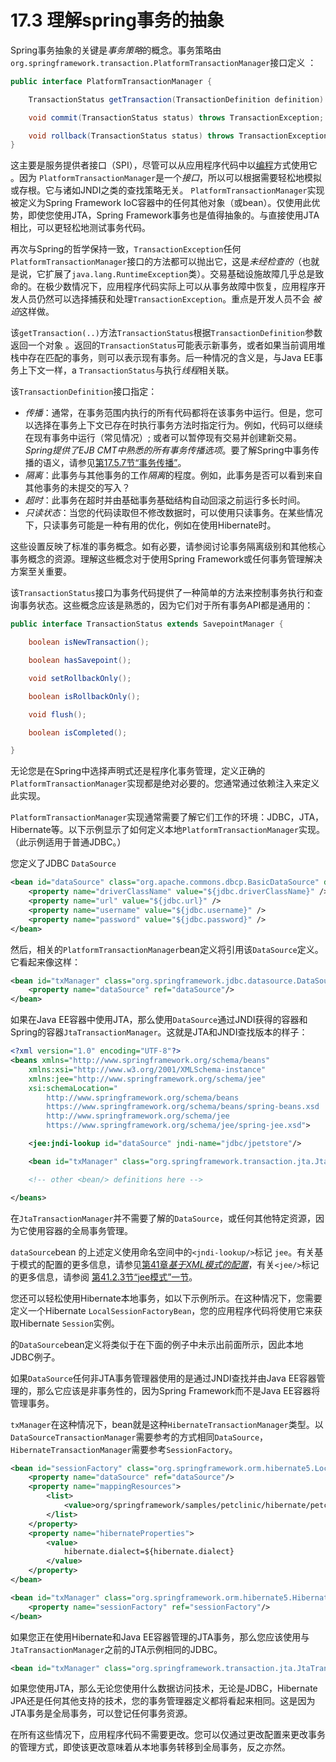# 17.3 理解spring事务的抽象

Spring事务抽象的关键是*事务策略*的概念。事务策略由`org.springframework.transaction.PlatformTransactionManager`接口定义 ：

```java
public interface PlatformTransactionManager {

    TransactionStatus getTransaction(TransactionDefinition definition) throws TransactionException;

    void commit(TransactionStatus status) throws TransactionException;

    void rollback(TransactionStatus status) throws TransactionException;
}
```

这主要是服务提供者接口（SPI），尽管可以从应用程序代码中以[编程](transaction.html#transaction-programmatic-ptm)方式使用它 。因为 `PlatformTransactionManager`是一个*接口*，所以可以根据需要轻松地模拟或存根。它与诸如JNDI之类的查找策略无关。 `PlatformTransactionManager`实现被定义为Spring Framework IoC容器中的任何其他对象（或bean）。仅使用此优势，即使您使用JTA，Spring Framework事务也是值得抽象的。与直接使用JTA相比，可以更轻松地测试事务代码。

再次与Spring的哲学保持一致，`TransactionException`任何`PlatformTransactionManager`接口的方法都可以抛出它，这是*未经检查的*（也就是说，它扩展了`java.lang.RuntimeException`类）。交易基础设施故障几乎总是致命的。在极少数情况下，应用程序代码实际上可以从事务故障中恢复，应用程序开发人员仍然可以选择捕获和处理`TransactionException`。重点是开发人员不会 *被迫*这样做。

该`getTransaction(..)`方法`TransactionStatus`根据`TransactionDefinition`参数返回一个对象 。返回的`TransactionStatus`可能表示新事务，或者如果当前调用堆栈中存在匹配的事务，则可以表示现有事务。后一种情况的含义是，与Java EE事务上下文一样，a `TransactionStatus`与执行*线程*相关联。

该`TransactionDefinition`接口指定：

- *传播*：通常，在事务范围内执行的所有代码都将在该事务中运行。但是，您可以选择在事务上下文已存在时执行事务方法时指定行为。例如，代码可以继续在现有事务中运行（常见情况）; 或者可以暂停现有交易并创建新交易。*Spring提供了EJB CMT中熟悉的所有事务传播选项*。要了解Spring中事务传播的语义，请参见[第17.5.7节“事务传播”](transaction.html#tx-propagation)。
- *隔离*：此事务与其他事务的工作*隔离*的程度。例如，此事务是否可以看到来自其他事务的未提交的写入？
- *超时*：此事务在超时并由基础事务基础结构自动回滚之前运行多长时间。
- *只读状态*：当您的代码读取但不修改数据时，可以使用只读事务。在某些情况下，只读事务可能是一种有用的优化，例如在使用Hibernate时。

这些设置反映了标准的事务概念。如有必要，请参阅讨论事务隔离级别和其他核心事务概念的资源。理解这些概念对于使用Spring Framework或任何事务管理解决方案至关重要。

该`TransactionStatus`接口为事务代码提供了一种简单的方法来控制事务执行和查询事务状态。这些概念应该是熟悉的，因为它们对于所有事务API都是通用的：

```java
public interface TransactionStatus extends SavepointManager {

    boolean isNewTransaction();

    boolean hasSavepoint();

    void setRollbackOnly();

    boolean isRollbackOnly();

    void flush();

    boolean isCompleted();

}
```

无论您是在Spring中选择声明式还是程序化事务管理，定义正确的`PlatformTransactionManager`实现都是绝对必要的。您通常通过依赖注入来定义此实现。

`PlatformTransactionManager`实现通常需要了解它们工作的环境：JDBC，JTA，Hibernate等。以下示例显示了如何定义本地`PlatformTransactionManager`实现。（此示例适用于普通JDBC。）

您定义了JDBC `DataSource`

```xml
<bean id="dataSource" class="org.apache.commons.dbcp.BasicDataSource" destroy-method="close">
    <property name="driverClassName" value="${jdbc.driverClassName}" />
    <property name="url" value="${jdbc.url}" />
    <property name="username" value="${jdbc.username}" />
    <property name="password" value="${jdbc.password}" />
</bean>
```

然后，相关的`PlatformTransactionManager`bean定义将引用该`DataSource`定义。它看起来像这样：

```xml
<bean id="txManager" class="org.springframework.jdbc.datasource.DataSourceTransactionManager">
    <property name="dataSource" ref="dataSource"/>
</bean>
```

如果在Java EE容器中使用JTA，那么使用`DataSource`通过JNDI获得的容器和Spring的容器`JtaTransactionManager`。这就是JTA和JNDI查找版本的样子：

```xml
<?xml version="1.0" encoding="UTF-8"?>
<beans xmlns="http://www.springframework.org/schema/beans"
    xmlns:xsi="http://www.w3.org/2001/XMLSchema-instance"
    xmlns:jee="http://www.springframework.org/schema/jee"
    xsi:schemaLocation="
        http://www.springframework.org/schema/beans
        https://www.springframework.org/schema/beans/spring-beans.xsd
        http://www.springframework.org/schema/jee
        https://www.springframework.org/schema/jee/spring-jee.xsd">

    <jee:jndi-lookup id="dataSource" jndi-name="jdbc/jpetstore"/>

    <bean id="txManager" class="org.springframework.transaction.jta.JtaTransactionManager" />

    <!-- other <bean/> definitions here -->

</beans>
```

在`JtaTransactionManager`并不需要了解的`DataSource`，或任何其他特定资源，因为它使用容器的全局事务管理。

`dataSource`bean 的上述定义使用命名空间中的`<jndi-lookup/>`标记 `jee`。有关基于模式的配置的更多信息，请参见[第41章*基于XML模式的配置*](xsd-configuration.html)，有关`<jee/>`标记的更多信息，请参阅 [第41.2.3节“jee模式”一节](xsd-configuration.html#xsd-config-body-schemas-jee)。

您还可以轻松使用Hibernate本地事务，如以下示例所示。在这种情况下，您需要定义一个Hibernate `LocalSessionFactoryBean`，您的应用程序代码将使用它来获取Hibernate `Session`实例。

的`DataSource`bean定义将类似于在下面的例子中未示出前面所示，因此本地JDBC例子。

如果`DataSource`任何非JTA事务管理器使用的是通过JNDI查找并由Java EE容器管理的，那么它应该是非事务性的，因为Spring Framework而不是Java EE容器将管理事务。

`txManager`在这种情况下，bean就是这种`HibernateTransactionManager`类型。以`DataSourceTransactionManager`需要参考的方式相同`DataSource`，`HibernateTransactionManager`需要参考`SessionFactory`。

```xml
<bean id="sessionFactory" class="org.springframework.orm.hibernate5.LocalSessionFactoryBean">
    <property name="dataSource" ref="dataSource"/>
    <property name="mappingResources">
        <list>
            <value>org/springframework/samples/petclinic/hibernate/petclinic.hbm.xml</value>
        </list>
    </property>
    <property name="hibernateProperties">
        <value>
            hibernate.dialect=${hibernate.dialect}
        </value>
    </property>
</bean>

<bean id="txManager" class="org.springframework.orm.hibernate5.HibernateTransactionManager">
    <property name="sessionFactory" ref="sessionFactory"/>
</bean>
```

如果您正在使用Hibernate和Java EE容器管理的JTA事务，那么您应该使用与`JtaTransactionManager`之前的JTA示例相同的JDBC。

```xml
<bean id="txManager" class="org.springframework.transaction.jta.JtaTransactionManager"/>
```

如果您使用JTA，那么无论您使用什么数据访问技术，无论是JDBC，Hibernate JPA还是任何其他支持的技术，您的事务管理器定义都将看起来相同。这是因为JTA事务是全局事务，可以登记任何事务资源。

在所有这些情况下，应用程序代码不需要更改。您可以仅通过更改配置来更改事务的管理方式，即使该更改意味着从本地事务转移到全局事务，反之亦然。